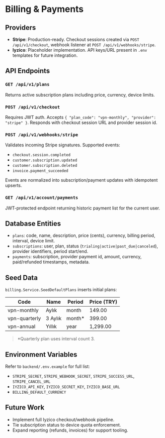 # Billing & Payments

## Providers

* **Stripe**: Production-ready. Checkout sessions created via `POST /api/v1/checkout`, webhook listener at `POST /api/v1/webhooks/stripe`.
* **Iyzico**: Placeholder implementation. API keys/URL present in `.env` templates for future integration.

## API Endpoints

### `GET /api/v1/plans`
Returns active subscription plans including price, currency, device limits.

### `POST /api/v1/checkout`
Requires JWT auth. Accepts `{ "plan_code": "vpn-monthly", "provider": "stripe" }`. Responds with checkout session URL and provider session id.

### `POST /api/v1/webhooks/stripe`
Validates incoming Stripe signatures. Supported events:

* `checkout.session.completed`
* `customer.subscription.updated`
* `customer.subscription.deleted`
* `invoice.payment_succeeded`

Events are normalized into subscription/payment updates with idempotent upserts.

### `GET /api/v1/account/payments`
JWT-protected endpoint returning historic payment list for the current user.

## Database Entities

* `plans`: code, name, description, price (cents), currency, billing period, interval, device limit.
* `subscriptions`: user, plan, status (`trialing|active|past_due|canceled`), provider identifiers, period start/end.
* `payments`: subscription, provider payment id, amount, currency, paid/refunded timestamps, metadata.

## Seed Data

`billing.Service.SeedDefaultPlans` inserts initial plans:

| Code           | Name     | Period | Price (TRY) |
| -------------- | -------- | ------ | ----------- |
| vpn-monthly    | Aylık    | month  | 149.00      |
| vpn-quarterly  | 3 Aylık  | month* | 399.00      |
| vpn-annual     | Yıllık   | year   | 1,299.00    |

> *Quarterly plan uses interval count 3.

## Environment Variables

Refer to `backend/.env.example` for full list:

* `STRIPE_SECRET`, `STRIPE_WEBHOOK_SECRET`, `STRIPE_SUCCESS_URL`, `STRIPE_CANCEL_URL`
* `IYZICO_API_KEY`, `IYZICO_SECRET_KEY`, `IYZICO_BASE_URL`
* `BILLING_DEFAULT_CURRENCY`

## Future Work

* Implement full Iyzico checkout/webhook pipeline.
* Tie subscription status to device quota enforcement.
* Expand reporting (refunds, invoices) for support tooling.

